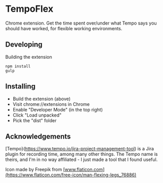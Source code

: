 # TempoFlex

Chrome extension. Get the time spent over/under what Tempo says you should have worked, for flexible working environments.

## Developing

Building the extension
```
npm install
gulp
```

## Installing

* Build the extension (above)
* Visit chrome://extensions in Chrome
* Enable "Developer Mode" (in the top right)
* Click "Load unpacked"
* Pick the "dist" folder

## Acknowledgements

[Tempo}(https://www.tempo.io/jira-project-management-tool) is a Jira plugin for recording time, among many other things. The Tempo name is theirs, and I'm in no way affiliated - I just made a tool that I found useful.

Icon made by Freepik from [www.flaticon.com](https://www.flaticon.com/free-icon/man-flexing-legs_76886)